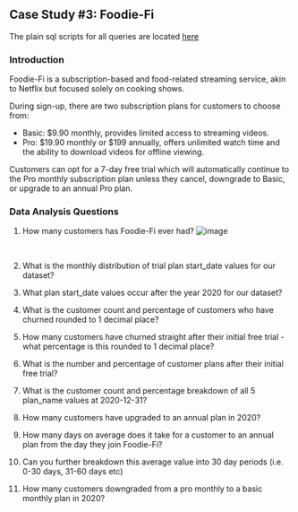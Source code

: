 
##  Case Study #3: Foodie-Fi

The plain sql scripts for all queries are located [here]()


### Introduction


Foodie-Fi is a subscription-based and food-related streaming service, akin to Netflix but focused solely on cooking shows. 

During sign-up, there are two subscription plans for customers to choose from:

- Basic: $9.90 monthly, provides limited access to streaming videos.
- Pro: $19.90 monthly or $199 annually, offers unlimited watch time and the ability to download videos for offline viewing.

Customers can opt for a 7-day free trial which will automatically continue to the Pro monthly subscription plan unless they cancel, downgrade to Basic, or upgrade to an annual Pro plan.

### Data Analysis Questions


1.	How many customers has Foodie-Fi ever had?
![image](https://github.com/GBlanch/SQL-weekly-challenges/assets/136500426/77650e9f-567e-454e-b6b4-db1b35c68708)
<br>



2.	What is the monthly distribution of trial plan start_date values for our dataset?


3.	What plan start_date values occur after the year 2020 for our dataset?


4.	What is the customer count and percentage of customers who have churned rounded to 1 decimal place?


5.	How many customers have churned straight after their initial free trial - what percentage is this rounded to 1 decimal place?


6.	What is the number and percentage of customer plans after their initial free trial?


7.	What is the customer count and percentage breakdown of all 5 plan_name values at 2020-12-31?


8.	How many customers have upgraded to an annual plan in 2020?


9.	How many days on average does it take for a customer to an annual plan from the day they join Foodie-Fi?

10.	Can you further breakdown this average value into 30 day periods (i.e. 0-30 days, 31-60 days etc)

11.	How many customers downgraded from a pro monthly to a basic monthly plan in 2020?


